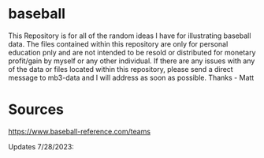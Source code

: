 # baseball
This Repository is for all of the random ideas I have for illustrating baseball data.
The files contained within this repository are only for personal education pnly and are not intended to be resold or distributed for monetary profit/gain by myself or any other individual.
If there are any issues with any of the data or files located within this repository, please send a direct message to mb3-data and I will address as soon as possible.
Thanks - Matt

# Sources
https://www.baseball-reference.com/teams


Updates 7/28/2023:
